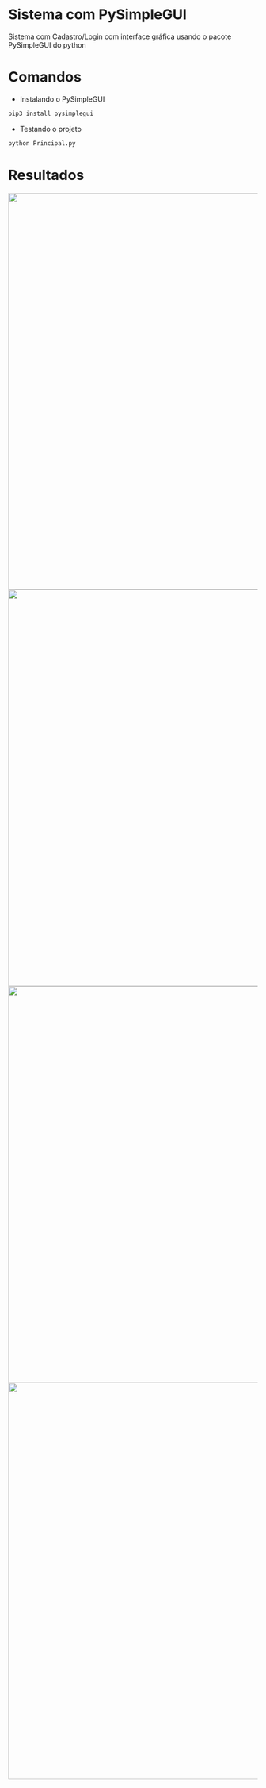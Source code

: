 # Sistema com PySimpleGUI 
Sistema com Cadastro/Login com interface gráfica usando o pacote PySimpleGUI do python

# Comandos
- Instalando o PySimpleGUI
```bash
pip3 install pysimplegui
```

- Testando o projeto
```bash
python Principal.py
```

# Resultados
<span align="center">
    <img src="https://user-images.githubusercontent.com/85804895/134086287-92aab41c-6083-43eb-bccc-2a5440b5e068.png", width=800>
</span>

<span align="center">
    <img src="https://user-images.githubusercontent.com/85804895/134086441-31068cca-8097-4884-be01-9b378f874f08.png", width=800>
</span>

<span align="center">
    <img src="https://user-images.githubusercontent.com/85804895/134086501-3d5f980b-1067-4053-b22f-79c9994652b2.png", width=800>
</span>

<span align="center">
    <img src="https://user-images.githubusercontent.com/85804895/134086566-1cd36985-5e3d-49f9-846d-ec851933dfc0.png", width=800>
</span>

